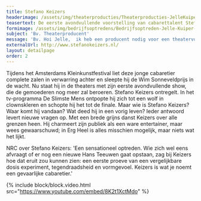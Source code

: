 ```yaml
---
title: Stefano Keizers
headerimage: /assets/img/theaterproducties/Theaterproducties-JelleKuiper-StefanoKeizers.jpg
teasertext: De eerste avondvullende voorstelling van cabarettalent Stefano Keizers.
formimage: /assets/img/bedrijfsoptredens/Bedrijfsoptreden-Jelle-Kuiper-fakespeech.jpg
subject: 'Bv. Theaterproducent'
message: 'Bv. Hoi Jelle,  ik heb een producent nodig voor een theatervoorstelling die ik op aan het zetten ben. Wil je een keertje koffie drinken? Groetjes, Charlotte'
externalUrl: http://www.stefanokeizers.nl/
layout: detailpage
order: 2
---
```


Tijdens het Amsterdams Kleinkunstfestival liet deze jonge cabaretier complete zalen in verwarring achter en sleepte hij de Wim Sonneveldprijs in de wacht. Nu staat hij in de theaters met zijn eerste avondvullende show, die de gemoederen nog meer zal beroeren. Stefano Keizers ontregelt. In het tv-programma De Slimste Mens ontpopte hij zich tot een wolf in clownskleren en schopte hij het tot de finale. Maar wie is Stefano Keizers? Waar komt hij vandaan? Wat deed hij in een vorig leven? Ieder antwoord levert nieuwe vragen op. Met een brede grijns danst Keizers over alle grenzen heen. Hij charmeert zijn publiek als een ware entertainer, maar wees gewaarschuwd; in Erg Heel is alles misschien mogelijk, maar niets wat het lijkt.

NRC over Stefano Keizers: 'Een sensationeel optreden. Wie zich wel eens afvraagt of er nog een nieuwe Hans Teeuwen gaat opstaan, zag bij Keizers hoe dat eruit zou kunnen zien: een eerste proeve van een vergelijkbare dosis experiment, tegendraadsheid en vormgevoel. Keizers is wat je noemt een gevaarlijke cabaretier.'

{% include block/block.video.html src="https://www.youtube.com/embed/8K2t1XctMdo" %}